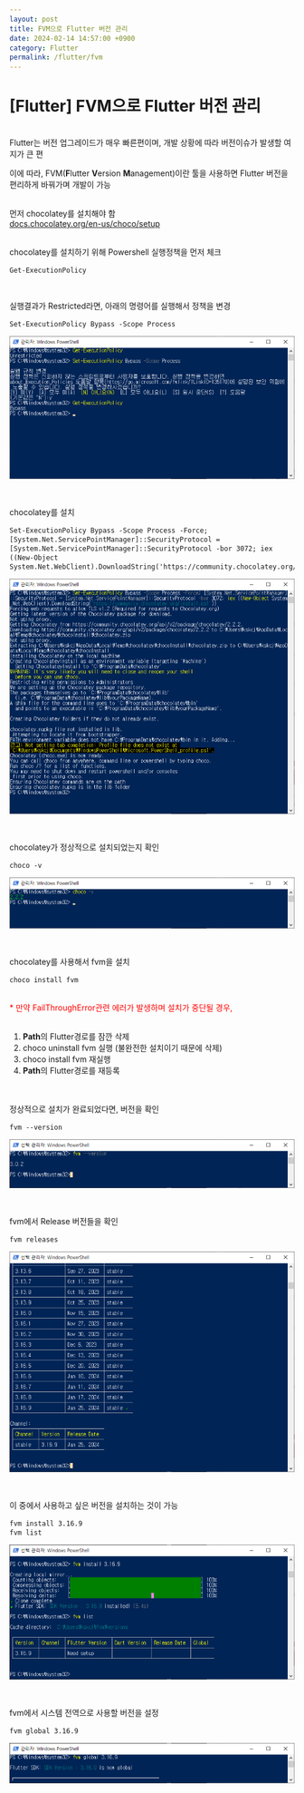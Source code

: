 ```yaml
---
layout: post
title: FVM으로 Flutter 버전 관리
date: 2024-02-14 14:57:00 +0900
category: Flutter
permalink: /flutter/fvm
---
```

# [Flutter] FVM으로 Flutter 버전 관리
<br>
Flutter는 버전 업그레이드가 매우 빠른편이며, 개발 상황에 따라 버전이슈가 발생할 여지가 큰 편  

 이에 따라, FVM(**F**lutter **V**ersion **M**anagement)이란 툴을 사용하면 Flutter 버전을 편리하게 바꿔가며 개발이 가능  
<br>

먼저 chocolatey를 설치해야 함  
[docs.chocolatey.org/en-us/choco/setup](https://docs.chocolatey.org/en-us/choco/setup)  
<br>

chocolatey를 설치하기 위해 Powershell 실행정책을 먼저 체크
```
Get-ExecutionPolicy
```
<br>

실행결과가 Restricted라면, 아래의 명령어를 실행해서 정책을 변경
```
Set-ExecutionPolicy Bypass -Scope Process
```
![fvm1](/public/img/fvm1.png)  

<br>

chocolatey를 설치
```
Set-ExecutionPolicy Bypass -Scope Process -Force; [System.Net.ServicePointManager]::SecurityProtocol = [System.Net.ServicePointManager]::SecurityProtocol -bor 3072; iex ((New-Object System.Net.WebClient).DownloadString('https://community.chocolatey.org/install.ps1'))
```
![fvm2](/public/img/fvm2.png)  

<br>


chocolatey가 정상적으로 설치되었는지 확인
```
choco -v
```
![fvm3](/public/img/fvm3.png)  

<br>


chocolatey를 사용해서 fvm을 설치

```
choco install fvm
```

<br>
<span style="color: red;">* 만약 FailThroughError관련 에러가 발생하며 설치가 중단될 경우,</span>
<br><br>

1. **Path**의 Flutter경로를 잠깐 삭제
2. choco uninstall fvm 실행 (불완전한 설치이기 때문에 삭제)
3. choco install fvm 재실행
4. **Path**의 Flutter경로를 재등록

<br><br>
정상적으로 설치가 완료되었다면, 버전을 확인

```
fvm --version
```
![fvm4](/public/img/fvm4.png)  

<br>


fvm에서 Release 버전들을 확인
```
fvm releases
```
![fvm5](/public/img/fvm5.png)  

<br>



이 중에서 사용하고 싶은 버전을 설치하는 것이 가능
```
fvm install 3.16.9
fvm list
```
![fvm6](/public/img/fvm6.png)  

<br>


fvm에서 시스템 전역으로 사용할 버전을 설정
```
fvm global 3.16.9
```
![fvm7](/public/img/fvm7.png)  